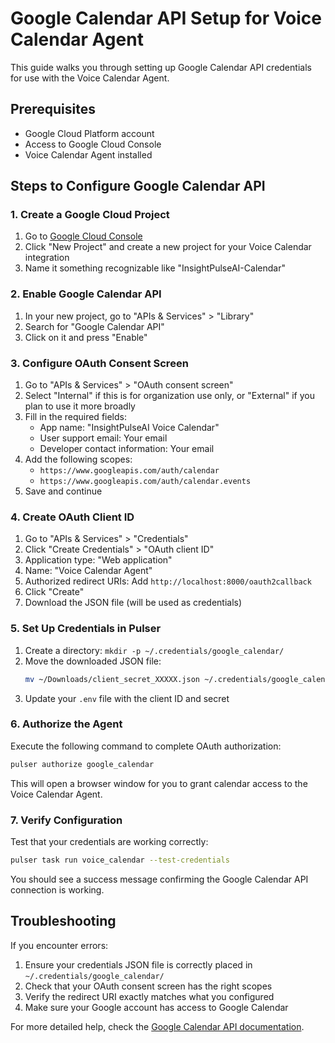 # Google Calendar API Setup for Voice Calendar Agent

This guide walks you through setting up Google Calendar API credentials for use with the Voice Calendar Agent.

## Prerequisites

- Google Cloud Platform account
- Access to Google Cloud Console
- Voice Calendar Agent installed

## Steps to Configure Google Calendar API

### 1. Create a Google Cloud Project

1. Go to [Google Cloud Console](https://console.cloud.google.com/)
2. Click "New Project" and create a new project for your Voice Calendar integration
3. Name it something recognizable like "InsightPulseAI-Calendar"

### 2. Enable Google Calendar API

1. In your new project, go to "APIs & Services" > "Library"
2. Search for "Google Calendar API"
3. Click on it and press "Enable"

### 3. Configure OAuth Consent Screen

1. Go to "APIs & Services" > "OAuth consent screen"
2. Select "Internal" if this is for organization use only, or "External" if you plan to use it more broadly
3. Fill in the required fields:
   - App name: "InsightPulseAI Voice Calendar"
   - User support email: Your email
   - Developer contact information: Your email
4. Add the following scopes:
   - `https://www.googleapis.com/auth/calendar`
   - `https://www.googleapis.com/auth/calendar.events`
5. Save and continue

### 4. Create OAuth Client ID

1. Go to "APIs & Services" > "Credentials"
2. Click "Create Credentials" > "OAuth client ID"
3. Application type: "Web application"
4. Name: "Voice Calendar Agent"
5. Authorized redirect URIs: Add `http://localhost:8000/oauth2callback`
6. Click "Create"
7. Download the JSON file (will be used as credentials)

### 5. Set Up Credentials in Pulser

1. Create a directory: `mkdir -p ~/.credentials/google_calendar/`
2. Move the downloaded JSON file:
   ```bash
   mv ~/Downloads/client_secret_XXXXX.json ~/.credentials/google_calendar/client_secret.json
   ```
3. Update your `.env` file with the client ID and secret

### 6. Authorize the Agent

Execute the following command to complete OAuth authorization:

```bash
pulser authorize google_calendar
```

This will open a browser window for you to grant calendar access to the Voice Calendar Agent.

### 7. Verify Configuration

Test that your credentials are working correctly:

```bash
pulser task run voice_calendar --test-credentials
```

You should see a success message confirming the Google Calendar API connection is working.

## Troubleshooting

If you encounter errors:

1. Ensure your credentials JSON file is correctly placed in `~/.credentials/google_calendar/`
2. Check that your OAuth consent screen has the right scopes
3. Verify the redirect URI exactly matches what you configured
4. Make sure your Google account has access to Google Calendar

For more detailed help, check the [Google Calendar API documentation](https://developers.google.com/calendar/api/guides/overview).